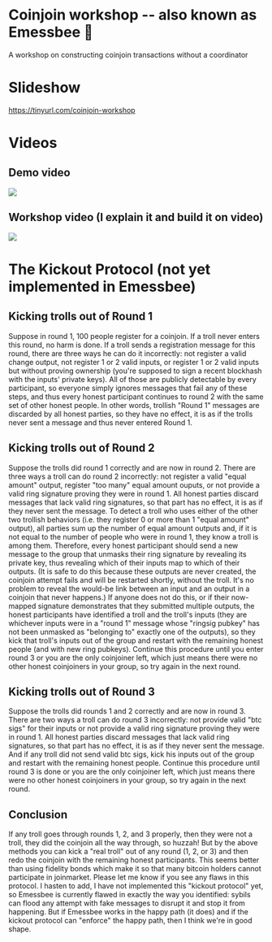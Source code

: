 # Coinjoin workshop -- also known as Emessbee 🐝
A workshop on constructing coinjoin transactions without a coordinator

# Slideshow
https://tinyurl.com/coinjoin-workshop

# Videos

## Demo video

[![](https://supertestnet.github.io/coinjoin-workshop/emessbee-demo-with-yt-logo.jpg)](https://www.youtube.com/watch?v=Fhp5GUyf0Ek)

## Workshop video (I explain it and build it on video)
[![](https://supertestnet.github.io/coinjoin-workshop/emessbee-explainer-with-yt-logo.jpg)](https://www.youtube.com/watch?v=MT0CfuH7upE)

# The Kickout Protocol (not yet implemented in Emessbee)

## Kicking trolls out of Round 1

Suppose in round 1, 100 people register for a coinjoin. If a troll never enters this round, no harm is done. If a troll sends a registration message for this round, there are three ways he can do it incorrectly: not register a valid change output, not register 1 or 2 valid inputs, or register 1 or 2 valid inputs but without proving ownership (you're supposed to sign a recent blockhash with the inputs' private keys). All of those are publicly detectable by every participant, so everyone simply ignores messages that fail any of these steps, and thus every honest participant continues to round 2 with the same set of other honest people. In other words, trollish "Round 1" messages are discarded by all honest parties, so they have no effect, it is as if the trolls never sent a message and thus never entered Round 1.

## Kicking trolls out of Round 2

Suppose the trolls did round 1 correctly and are now in round 2. There are three ways a troll can do round 2 incorrectly: not register a valid "equal amount" output, register "too many" equal amount ouputs, or not provide a valid ring signature proving they were in round 1. All honest parties discard messages that lack valid ring signatures, so that part has no effect, it is as if they never sent the message. To detect a troll who uses either of the other two trollish behaviors (i.e. they register 0 or more than 1 "equal amount" output), all parties sum up the number of equal amount outputs and, if it is not equal to the number of people who were in round 1, they know a troll is among them. Therefore, every honest participant should send a new message to the group that unmasks their ring signature by revealing its private key, thus revealing which of their inputs map to which of their outputs. (It is safe to do this because these outputs are never created, the coinjoin attempt fails and will be restarted shortly, without the troll. It's no problem to reveal the would-be link between an input and an output in a coinjoin that never happens.) If anyone does not do this, or if their now-mapped signature demonstrates that they submitted multiple outputs, the honest participants have identified a troll and the troll's inputs (they are whichever inputs were in a "round 1" message whose "ringsig pubkey" has not been unmasked as "belonging to" exactly one of the outputs), so they kick that troll's inputs out of the group and restart with the remaining honest people (and with new ring pubkeys). Continue this procedure until you enter round 3 or you are the only coinjoiner left, which just means there were no other honest coinjoiners in your group, so try again in the next round.

## Kicking trolls out of Round 3

Suppose the trolls did rounds 1 and 2 correctly and are now in round 3. There are two ways a troll can do round 3 incorrectly: not provide valid "btc sigs" for their inputs or not provide a valid ring signature proving they were in round 1. All honest parties discard messages that lack valid ring signatures, so that part has no effect, it is as if they never sent the message. And if any troll did not send valid btc sigs, kick his inputs out of the group and restart with the remaining honest people. Continue this procedure until round 3 is done or you are the only coinjoiner left, which just means there were no other honest coinjoiners in your group, so try again in the next round.

## Conclusion

If any troll goes through rounds 1, 2, and 3 properly, then they were not a troll, they did the coinjoin all the way through, so huzzah! But by the above methods you can kick a "real troll" out of any round (1, 2, or 3) and then redo the coinjoin with the remaining honest participants. This seems better than using fidelity bonds which make it so that many bitcoin holders cannot participate in joinmarket. Please let me know if you see any flaws in this protocol. I hasten to add, I have not implemented this "kickout protocol" yet, so Emessbee is currently flawed in exactly the way you identified: sybils can flood any attempt with fake messages to disrupt it and stop it from happening. But if Emessbee works in the happy path (it does) and if the kickout protocol can "enforce" the happy path, then I think we're in good shape.
